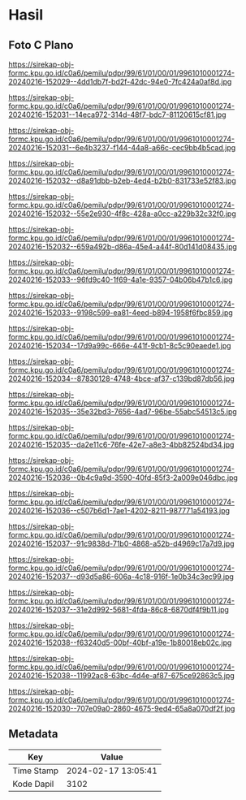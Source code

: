 # Hasil

## Foto C Plano

https://sirekap-obj-formc.kpu.go.id/c0a6/pemilu/pdpr/99/61/01/00/01/9961010001274-20240216-152029--4dd1db7f-bd2f-42dc-94e0-7fc424a0af8d.jpg

https://sirekap-obj-formc.kpu.go.id/c0a6/pemilu/pdpr/99/61/01/00/01/9961010001274-20240216-152031--14eca972-314d-48f7-bdc7-81120615cf81.jpg

https://sirekap-obj-formc.kpu.go.id/c0a6/pemilu/pdpr/99/61/01/00/01/9961010001274-20240216-152031--6e4b3237-f144-44a8-a66c-cec9bb4b5cad.jpg

https://sirekap-obj-formc.kpu.go.id/c0a6/pemilu/pdpr/99/61/01/00/01/9961010001274-20240216-152032--d8a91dbb-b2eb-4ed4-b2b0-831733e52f83.jpg

https://sirekap-obj-formc.kpu.go.id/c0a6/pemilu/pdpr/99/61/01/00/01/9961010001274-20240216-152032--55e2e930-4f8c-428a-a0cc-a229b32c32f0.jpg

https://sirekap-obj-formc.kpu.go.id/c0a6/pemilu/pdpr/99/61/01/00/01/9961010001274-20240216-152032--659a492b-d86a-45e4-a44f-80d141d08435.jpg

https://sirekap-obj-formc.kpu.go.id/c0a6/pemilu/pdpr/99/61/01/00/01/9961010001274-20240216-152033--96fd9c40-1f69-4a1e-9357-04b06b47b1c6.jpg

https://sirekap-obj-formc.kpu.go.id/c0a6/pemilu/pdpr/99/61/01/00/01/9961010001274-20240216-152033--9198c599-ea81-4eed-b894-1958f6fbc859.jpg

https://sirekap-obj-formc.kpu.go.id/c0a6/pemilu/pdpr/99/61/01/00/01/9961010001274-20240216-152034--17d9a99c-666e-441f-9cb1-8c5c90eaede1.jpg

https://sirekap-obj-formc.kpu.go.id/c0a6/pemilu/pdpr/99/61/01/00/01/9961010001274-20240216-152034--87830128-4748-4bce-af37-c139bd87db56.jpg

https://sirekap-obj-formc.kpu.go.id/c0a6/pemilu/pdpr/99/61/01/00/01/9961010001274-20240216-152035--35e32bd3-7656-4ad7-96be-55abc54513c5.jpg

https://sirekap-obj-formc.kpu.go.id/c0a6/pemilu/pdpr/99/61/01/00/01/9961010001274-20240216-152035--da2e11c6-76fe-42e7-a8e3-4bb82524bd34.jpg

https://sirekap-obj-formc.kpu.go.id/c0a6/pemilu/pdpr/99/61/01/00/01/9961010001274-20240216-152036--0b4c9a9d-3590-40fd-85f3-2a009e046dbc.jpg

https://sirekap-obj-formc.kpu.go.id/c0a6/pemilu/pdpr/99/61/01/00/01/9961010001274-20240216-152036--c507b6d1-7ae1-4202-8211-987771a54193.jpg

https://sirekap-obj-formc.kpu.go.id/c0a6/pemilu/pdpr/99/61/01/00/01/9961010001274-20240216-152037--91c9838d-71b0-4868-a52b-d4969c17a7d9.jpg

https://sirekap-obj-formc.kpu.go.id/c0a6/pemilu/pdpr/99/61/01/00/01/9961010001274-20240216-152037--d93d5a86-606a-4c18-916f-1e0b34c3ec99.jpg

https://sirekap-obj-formc.kpu.go.id/c0a6/pemilu/pdpr/99/61/01/00/01/9961010001274-20240216-152037--31e2d992-5681-4fda-86c8-6870df4f9b11.jpg

https://sirekap-obj-formc.kpu.go.id/c0a6/pemilu/pdpr/99/61/01/00/01/9961010001274-20240216-152038--f63240d5-00bf-40bf-a19e-1b80018eb02c.jpg

https://sirekap-obj-formc.kpu.go.id/c0a6/pemilu/pdpr/99/61/01/00/01/9961010001274-20240216-152038--11992ac8-63bc-4d4e-af87-675ce92863c5.jpg

https://sirekap-obj-formc.kpu.go.id/c0a6/pemilu/pdpr/99/61/01/00/01/9961010001274-20240216-152030--707e09a0-2860-4675-9ed4-65a8a070df2f.jpg


## Metadata

| Key        | Value               |
| ---------- | ------------------- |
| Time Stamp | 2024-02-17 13:05:41 |
| Kode Dapil | 3102                |



